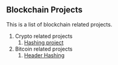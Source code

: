 ## Blockchain Projects
This is a list of blockchain related projects.

1. Crypto related projects
    1. [Hashing project](https://github.com/ranzhang/blockchain/tree/master/crypto/hashing)
2. Bitcoin related projects
    1. [Header Hashing](https://github.com/ranzhang/blockchain/tree/master/Bitcoin/headerhashing)